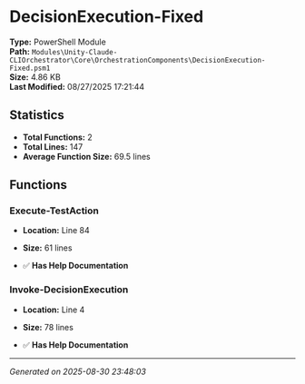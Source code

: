 # DecisionExecution-Fixed

**Type:** PowerShell Module  
**Path:** `Modules\Unity-Claude-CLIOrchestrator\Core\OrchestrationComponents\DecisionExecution-Fixed.psm1`  
**Size:** 4.86 KB  
**Last Modified:** 08/27/2025 17:21:44  

## Statistics

- **Total Functions:** 2
- **Total Lines:** 147
- **Average Function Size:** 69.5 lines

## Functions


### Execute-TestAction

- **Location:** Line 84
- **Size:** 61 lines

- ✅ **Has Help Documentation** 
### Invoke-DecisionExecution

- **Location:** Line 4
- **Size:** 78 lines

- ✅ **Has Help Documentation**

---
*Generated on 2025-08-30 23:48:03*
